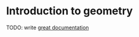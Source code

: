 # Introduction to geometry

TODO: write [great documentation](http://jacobian.org/writing/great-documentation/what-to-write/)
